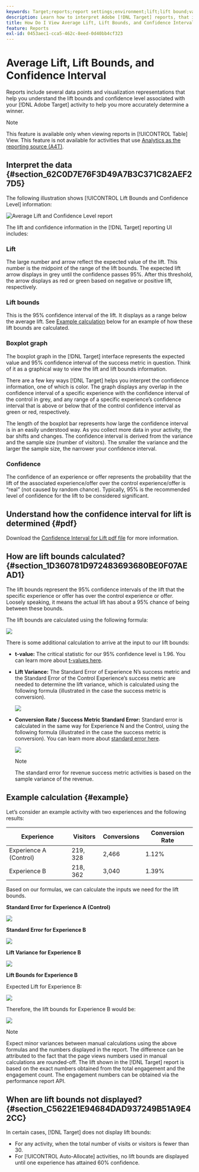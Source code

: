 ```yaml
---
keywords: Target;reports;report settings;environment;lift;lift bound;variance;confidence;control
description: Learn how to interpret Adobe [!DNL Target] reports, that include data points and visualization representations to help you understand the lift bounds and confidence level of your activities.
title: How Do I View Average Lift, Lift Bounds, and Confidence Interval?
feature: Reports
exl-id: 0453aec1-cca5-462c-8eed-0d40bb4cf323
---
```

# Average Lift, Lift Bounds, and Confidence Interval

Reports include several data points and visualization representations that help you understand the lift bounds and confidence level associated with your [!DNL Adobe Target] activity to help you more accurately determine a winner.

>[!NOTE]
>
>This feature is available only when viewing reports in [!UICONTROL Table] View. This feature is not available for activities that use [Analytics as the reporting source (A4T)](/help/c-integrating-target-with-mac/a4t/a4t.md#concept_7540C8C04259434AB6EE33B09F47A1DE).

## Interpret the data {#section_62C0D7E76F3D49A7B3C371C82AEF27D5}

The following illustration shows [!UICONTROL Lift Bounds and Confidence Level] information:

![Average Lift and Confidence Level report](/help/c-reports/c-report-settings/assets/lift-screenshot-new.png)

The lift and confidence information in the [!DNL Target] reporting UI includes:

### Lift

The large number and arrow reflect the expected value of the lift. This number is the midpoint of the range of the lift bounds. The expected lift arrow displays in grey until the confidence passes 95%. After this threshold, the arrow displays as red or green based on negative or positive lift, respectively.

### Lift bounds

This is the 95% confidence interval of the lift. It displays as a range below the average lift. See [Example calculation](#example) below for an example of how these lift bounds are calculated.

### Boxplot graph

The boxplot graph in the [!DNL Target] interface represents the expected value and 95% confidence interval of the success metric in question. Think of it as a graphical way to view the lift and lift bounds information.

There are a few key ways [!DNL Target] helps you interpret the confidence information, one of which is color. The graph displays any overlap in the confidence interval of a specific experience with the confidence interval of the control in grey, and any range of a specific experience’s confidence interval that is above or below that of the control confidence interval as green or red, respectively.

The length of the boxplot bar represents how large the confidence interval is in an easily understood way. As you collect more data in your activity, the bar shifts and changes. The confidence interval is derived from the variance and the sample size (number of visitors). The smaller the variance and the larger the sample size, the narrower your confidence interval.

### Confidence

The confidence of an experience or offer represents the probability that the lift of the associated experience/offer over the control experience/offer is “real” (not caused by random chance). Typically, 95% is the recommended level of confidence for the lift to be considered significant.

## Understand how the confidence interval for lift is determined {#pdf}

Download the [Confidence Interval for Lift pdf file](/help/assets/confidence_interval_lift.pdf) for more information.

## How are lift bounds calculated? {#section_1D360781D972483693680BE0F07AEAD1}

The lift bounds represent the 95% confidence intervals of the lift that the specific experience or offer has over the control experience or offer. Loosely speaking, it means the actual lift has about a 95% chance of being between these bounds.

The lift bounds are calculated using the following formula:

![](assets/lift_diagram.png)

There is some additional calculation to arrive at the input to our lift bounds:

* **t-value:** The critical statistic for our 95% confidence level is 1.96. You can learn more about [t-values here](https://en.wikipedia.org/wiki/T-statistic). 
* **Lift Variance:** The Standard Error of Experience N’s success metric and the Standard Error of the Control Experience’s success metric are needed to determine the lift variance, which is calculated using the following formula (illustrated in the case the success metric is conversion).

  ![](assets/lift_variance.png)

* **Conversion Rate / Success Metric Standard Error:** Standard error is calculated in the same way for Experience N and the Control, using the following formula (illustrated in the case the success metric is conversion). You can learn more about [standard error here](https://en.wikipedia.org/wiki/Standard_error).

  ![](assets/standard_error.png)

  >[!NOTE]
  >
  >The standard error for revenue success metric activities is based on the sample variance of the revenue.

## Example calculation {#example}

Let’s consider an example activity with two experiences and the following results:

| Experience | Visitors | Conversions | Conversion Rate |
|--- |--- |--- |--- |
|Experience A (Control)|219, 328|2,466|1.12%|
|Experience B|218, 362|3,040|1.39%|

Based on our formulas, we can calculate the inputs we need for the lift bounds.

**Standard Error for Experience A (Control)**

![](assets/standard_error_A.png)

**Standard Error for Experience B**

![](assets/standard_error_B.png)

**Lift Variance for Experience B**

![](assets/lift_variance_B.png)

**Lift Bounds for Experience B**

Expected Lift for Experience B:

![](assets/lift_bounds_B.png)

Therefore, the lift bounds for Experience B would be:

![](assets/lift_bounds_B2.png)

>[!NOTE]
>
>Expect minor variances between manual calculations using the above formulas and the numbers displayed in the report. The difference can be attributed to the fact that the page views numbers used in manual calculations are rounded-off. The lift shown in the [!DNL Target] report is based on the exact numbers obtained from the total engagement and the engagement count. The engagement numbers can be obtained via the performance report API.

## When are lift bounds not displayed? {#section_C5622E1E94684DAD937249B51A9E42CC}

In certain cases, [!DNL Target] does not display lift bounds:

* For any activity, when the total number of visits or visitors is fewer than 30. 
* For [!UICONTROL Auto-Allocate] activities, no lift bounds are displayed until one experience has attained 60% confidence.
